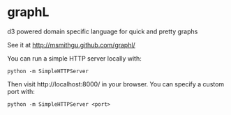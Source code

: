 # graphL

d3 powered domain specific language for quick and pretty graphs

See it at http://msmithgu.github.com/graphl/

You can run a simple HTTP server locally with:

    python -m SimpleHTTPServer

Then visit http://localhost:8000/ in your browser. You can specify a custom
port with:

    python -m SimpleHTTPServer <port>

